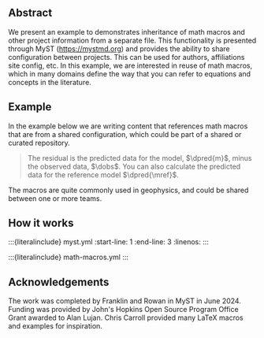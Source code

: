 ## Abstract

We present an example to demonstrates inheritance of math macros and other project information from a separate file. This functionality is presented through MyST (https://mystmd.org) and provides the ability to share configuration between projects. This can be used for authors, affiliations site config, etc. In this example, we are interested in reuse of math macros, which in many domains define the way that you can refer to equations and concepts in the literature.

## Example

In the example below we are writing content that references math macros that are from a shared configuration, which could be part of a shared or curated repository.

> The residual is the predicted data for the model, $\dpred{m}$, minus the observed data, $\dobs$. You can also calculate the predicted data for the reference model $\dpred{\mref}$.

The macros are quite commonly used in geophysics, and could be shared between one or more teams.

## How it works

:::{literalinclude} myst.yml
:start-line: 1
:end-line: 3
:linenos:
:::

:::{literalinclude} math-macros.yml
:::

## Acknowledgements

The work was completed by Franklin and Rowan in MyST in June 2024. Funding was provided by John's Hopkins Open Source Program Office Grant awarded to Alan Lujan.
Chris Carroll provided many LaTeX macros and examples for inspiration.
